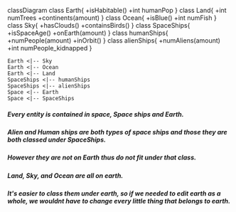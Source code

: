 classDiagram
    class Earth{
        +isHabitable()
        +int humanPop
    }
    class Land{
        +int numTrees
        +continents(amount)
    }
    class Ocean{
        +isBlue()
        +int numFish
    }
    class Sky{
        +hasClouds()
        +containsBirds()
    }
    class SpaceShips{
        +isSpaceAge()
        +onEarth(amount)
    }
    class humanShips{
        +numPeople(amount)
        +inOrbit()
    }
    class alienShips{
        +numAliens(amount)
        +int numPeople_kidnapped
    }

    Earth <|-- Sky
    Earth <|-- Ocean
    Earth <|-- Land
    SpaceShips <|-- humanShips
    SpaceShips <|-- alienShips
    Space <|-- Earth
    Space <|-- SpaceShips

##### Every entity is contained in space, Space ships and Earth. 
##### Alien and Human ships are both types of space ships and those they are both classed under SpaceShips.
##### However they are not on Earth thus do not fit under that class.
##### Land, Sky, and Ocean are all on earth. 
##### It's easier to class them under earth, so if we needed to edit earth as a whole, we wouldnt have to change every little thing that belongs to earth.